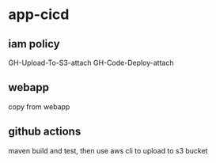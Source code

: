 # app-cicd

## iam policy
GH-Upload-To-S3-attach
GH-Code-Deploy-attach

## webapp
copy from webapp

## github actions
maven build and test, then use aws cli to upload to s3 bucket